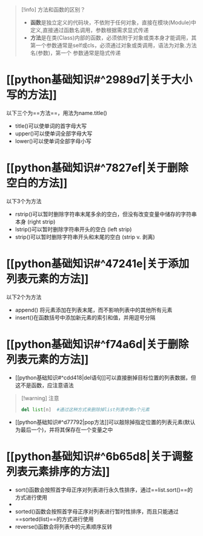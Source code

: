 > [!info] 方法和函数的区别？
> - **函数**是独立定义的代码块，不依附于任何对象，直接在模块(Module)中定义,直接通过函数名调用，参数根据需求显式传递
> - **方法**是在类(Class)内部的函数，必须依附于对象或类本身才能调用，其第一个参数通常是self或cls，必须通过对象或类调用，语法为对象.方法名(参数)，第一个 参数通常是隐式传递

# [[python基础知识#^2989d7|关于大小写的方法]]
以下三个为==方法==，用法为name.title()
- title()可以使单词的首字母大写
- upper()可以使单词全部字母大写
- lower()可以使单词全部字母小写

# [[python基础知识#^7827ef|关于删除空白的方法]]
以下3个为方法
- rstrip()可以暂时删除字符串末尾多余的空白，但没有改变变量中储存的字符串本身 (right strip)
- lstrip()可以暂时删除字符串开头的空白 (left strip)
- strip()可以暂时删除字符串开头和末尾的空白 (strip v. 剥离)

# [[python基础知识#^47241e|关于添加列表元素的方法]]
以下2个为方法
- append() 将元素添加在列表末尾，而不影响列表中的其他所有元素
- insert()在函数括号中添加新元素的索引和值，并用逗号分隔

# [[python基础知识#^f74a6d|关于删除列表元素的方法]]
- [[python基础知识#^cdd418|del语句]]可以直接删掉目标位置的列表数据，但这不是函数，应注意语法
> [!warning] 注意
> ```python
> del list[n]  #通过这种方式来删除掉list列表中第n个元素
> ```
- [[python基础知识#^d77792|pop方法]]可以敲除掉指定位置的列表元素(默认为最后一个)，并将其保存在一个变量之中

# [[python基础知识#^6b65d8|关于调整列表元素排序的方法]]
- sort()函数会按照首字母正序对列表进行永久性排序，通过==list.sort()==的方式进行使用
- 
- sorted()函数会按照首字母正序对列表进行暂时性排序，而且只能通过==sorted(list)==的方式进行使用
- reverse()函数会将列表中的元素顺序反转